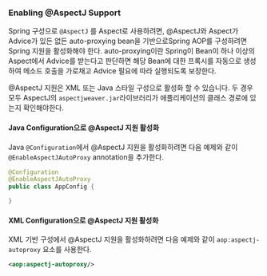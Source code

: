 ###  Enabling @AspectJ Support

Spring 구성으로 `@AspectJ` 를 Aspect로 사용하려면, @AspectJ와 Aspect가 Advice가 있든 없든 auto-proxying bean을 기반으로Spring AOP를 구성하려면 Spring 지원을 활성화해야 한다. auto-proxying이란 Spring이 Bean이 하나 이상의 Aspect에서 Advice를 받는다고 판단하면 해당 Bean에 대한 프록시를 자동으로 생성하여 메소드 호출을 가로채고 Advice 필요에 따라 실행되도록 보장한다.

@AspectJ 지원은 XML 또는 Java 스타일 구성으로 활성화 할 수 있습니다. 두 경우 모두 AspectJ의 `aspectjweaver.jar`라이브러리가 애플리케이션의 클래스 경로에 있는지 확인해야한다.

#### Java Configuration으로 @AspectJ 지원 활성화

Java `@Configuration`에서 @AspectJ 지원을 활성화하려면 다음 예제와 같이 `@EnableAspectJAutoProxy` annotation을 추가한다.

```java
@Configuration
@EnableAspectJAutoProxy
public class AppConfig {

}
```

#### XML Configuration으로 @AspectJ 지원 활성화

XML 기반 구성에서 @AspectJ 지원을 활성화하려면 다음 예제와 같이 `aop:aspectj-autoproxy`  요소를 사용한다.

```xml
<aop:aspectj-autoproxy/>
```

